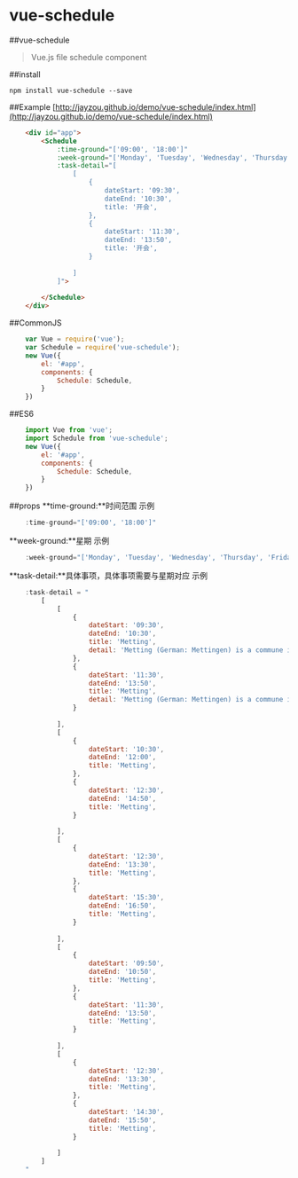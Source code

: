 # vue-schedule

##vue-schedule
> Vue.js file schedule component

##install

    npm install vue-schedule --save

##Example
[http://jayzou.github.io/demo/vue-schedule/index.html](http://jayzou.github.io/demo/vue-schedule/index.html)
```Html
	<div id="app">
		<Schedule 
			:time-ground="['09:00', '18:00']" 
			:week-ground="['Monday', 'Tuesday', 'Wednesday', 'Thursday', 'Friday']" 
			:task-detail="[
				[
					{
						dateStart: '09:30',
						dateEnd: '10:30',
						title: '开会',
					},
					{
						dateStart: '11:30',
						dateEnd: '13:50',
						title: '开会',
					}
					
				]
			]">
				
		</Schedule>
	</div>
```

##CommonJS
```javascript
	var Vue = require('vue');
	var Schedule = require('vue-schedule');
	new Vue({
	    el: '#app',
	    components: {
	        Schedule: Schedule,
	    }
	})
```

##ES6
```javascript
	import Vue from 'vue';
	import Schedule from 'vue-schedule';
	new Vue({
	    el: '#app',
	    components: {
	        Schedule: Schedule,
	    }
	})
```

##props
**time-ground:**时间范围
示例	
```javascript
	:time-ground="['09:00', '18:00']" 
```

**week-ground:**星期
示例	
```javascript
	:week-ground="['Monday', 'Tuesday', 'Wednesday', 'Thursday', 'Friday']" 
```

**task-detail:**具体事项，具体事项需要与星期对应
示例	
```javascript
	:task-detail = "
		[ 
			[
				{
				    dateStart: '09:30',
				    dateEnd: '10:30',
				    title: 'Metting',
				    detail: 'Metting (German: Mettingen) is a commune in the Moselle department in Grand Est in north-eastern France.'
				}, 
				{
				    dateStart: '11:30',
				    dateEnd: '13:50',
				    title: 'Metting',
				    detail: 'Metting (German: Mettingen) is a commune in the Moselle department in Grand Est in north-eastern France.'
				}
			
			], 
			[
				{
				    dateStart: '10:30',
				    dateEnd: '12:00',
				    title: 'Metting',
				}, 
				{
				    dateStart: '12:30',
				    dateEnd: '14:50',
				    title: 'Metting',
				}
			
			], 
			[
				{
				    dateStart: '12:30',
				    dateEnd: '13:30',
				    title: 'Metting',
				}, 
				{
				    dateStart: '15:30',
				    dateEnd: '16:50',
				    title: 'Metting',
				}
			
			], 
			[
				{
				    dateStart: '09:50',
				    dateEnd: '10:50',
				    title: 'Metting',
				}, 
				{
				    dateStart: '11:30',
				    dateEnd: '13:50',
				    title: 'Metting',
				}
				
			],
			[
				{
				    dateStart: '12:30',
				    dateEnd: '13:30',
				    title: 'Metting',
				}, 
				{
				    dateStart: '14:30',
				    dateEnd: '15:50',
				    title: 'Metting',
				}
			
			]
		]
	"
```